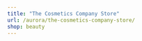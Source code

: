 ```yaml
---
title: "The Cosmetics Company Store"
url: /aurora/the-cosmetics-company-store/
shop: beauty
---
```

